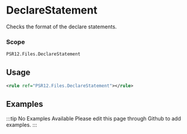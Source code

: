 # DeclareStatement

Checks the format of the declare statements.

### Scope

`PSR12.Files.DeclareStatement`

## Usage

```xml
<rule ref="PSR12.Files.DeclareStatement"></rule>
```

## Examples

:::tip No Examples Available
Please edit this page through Github to add examples.
:::